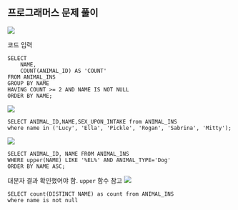 ## 프로그래머스 문제 풀이

![](https://velog.velcdn.com/images/heehe/post/a131b393-2de6-41a9-81ce-2b7c51ea69cc/image.png)

코드 입력
```
SELECT 
    NAME,
    COUNT(ANIMAL_ID) AS 'COUNT'
FROM ANIMAL_INS
GROUP BY NAME
HAVING COUNT >= 2 AND NAME IS NOT NULL
ORDER BY NAME;
```
![](https://velog.velcdn.com/images/heehe/post/779da42c-5408-49d8-8aa2-be1541e7422a/image.png)
```
SELECT ANIMAL_ID,NAME,SEX_UPON_INTAKE from ANIMAL_INS
where name in ('Lucy', 'Ella', 'Pickle', 'Rogan', 'Sabrina', 'Mitty');
```
![](https://velog.velcdn.com/images/heehe/post/9a8d8860-23d4-4ebd-bfd3-61dd5b35801b/image.png)
```
SELECT ANIMAL_ID, NAME FROM ANIMAL_INS
WHERE upper(NAME) LIKE '%EL%' AND ANIMAL_TYPE='Dog'
ORDER BY NAME ASC;
```
대문자 결과 확인했어야 함. `upper` 함수 참고
![](https://velog.velcdn.com/images/heehe/post/cfdc0b2c-8c8b-4557-828d-57a5b0723216/image.png)
```
SELECT count(DISTINCT NAME) as count from ANIMAL_INS
where name is not null
```
